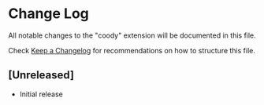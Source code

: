 # Change Log

All notable changes to the "coody" extension will be documented in this file.

Check [Keep a Changelog](http://keepachangelog.com/) for recommendations on how to structure this file.

## [Unreleased]

- Initial release
